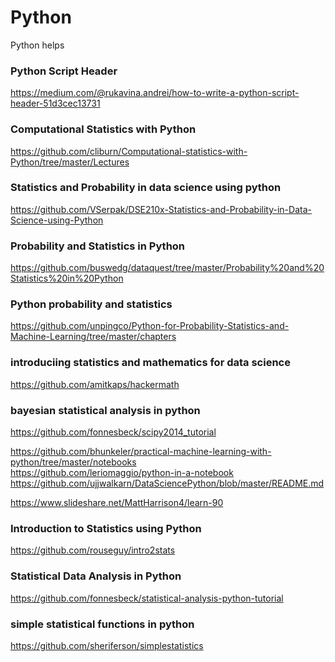 # Python
Python helps

### Python Script Header  
https://medium.com/@rukavina.andrei/how-to-write-a-python-script-header-51d3cec13731  

### Computational Statistics with Python  
https://github.com/cliburn/Computational-statistics-with-Python/tree/master/Lectures  

### Statistics and Probability in data science using python  
https://github.com/VSerpak/DSE210x-Statistics-and-Probability-in-Data-Science-using-Python  

### Probability and Statistics in Python  
https://github.com/buswedg/dataquest/tree/master/Probability%20and%20Statistics%20in%20Python  

### Python probability and statistics  
https://github.com/unpingco/Python-for-Probability-Statistics-and-Machine-Learning/tree/master/chapters  

### introduciing statistics and mathematics for data science  
https://github.com/amitkaps/hackermath  

### bayesian statistical analysis in python  
https://github.com/fonnesbeck/scipy2014_tutorial  

https://github.com/bhunkeler/practical-machine-learning-with-python/tree/master/notebooks  
https://github.com/leriomaggio/python-in-a-notebook  
https://github.com/ujjwalkarn/DataSciencePython/blob/master/README.md  

https://www.slideshare.net/MattHarrison4/learn-90  

### Introduction to Statistics using Python  
https://github.com/rouseguy/intro2stats  

### Statistical Data Analysis in Python  
https://github.com/fonnesbeck/statistical-analysis-python-tutorial  

### simple statistical functions in python  
https://github.com/sheriferson/simplestatistics  


###
